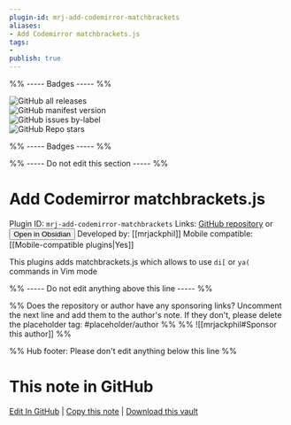 ```yaml
---
plugin-id: mrj-add-codemirror-matchbrackets
aliases:
- Add Codemirror matchbrackets.js
tags: 
- 
publish: true
---
```


%% ----- Badges ----- %%

![GitHub all releases](https://img.shields.io/github/downloads/mrjackphil/obsidian-add-codemirror-matchbrackets/total?color=573E7A&logo=github&style=for-the-badge)   
![GitHub manifest version](https://img.shields.io/github/manifest-json/v/mrjackphil/obsidian-add-codemirror-matchbrackets?color=573E7A&logo=github&style=for-the-badge)   
![GitHub issues by-label](https://img.shields.io/github/issues/mrjackphil/obsidian-add-codemirror-matchbrackets/help%20wanted?color=573E7A&logo=github&style=for-the-badge)   
![GitHub Repo stars](https://img.shields.io/github/stars/mrjackphil/obsidian-add-codemirror-matchbrackets?color=573E7A&logo=github&style=for-the-badge)

%% ----- Badges ----- %%

%% ----- Do not edit this section ----- %%

# Add Codemirror matchbrackets.js

Plugin ID: `mrj-add-codemirror-matchbrackets`
Links: [GitHub repository](https://github.com/mrjackphil/obsidian-add-codemirror-matchbrackets) or [<button id=HH>Open in Obsidian</button>](obsidian://show-plugin?id=mrj-add-codemirror-matchbrackets)
Developed by: [[mrjackphil]]
Mobile compatible: [[Mobile-compatible plugins|Yes]]

This plugins adds matchbrackets.js which allows to use `di[` or `ya(` commands in Vim mode

%% ----- Do not edit anything above this line ----- %% 

%% Does the repository or author have any sponsoring links? Uncomment the next line and add them to the author's note. If they don't, please delete the placeholder tag: #placeholder/author %%
%% ![[mrjackphil#Sponsor this author]] %%

%% Hub footer: Please don't edit anything below this line %%

# This note in GitHub

<span class="git-footer">[Edit In GitHub](https://github.dev/obsidian-community/obsidian-hub/blob/main/02%20-%20Community%20Expansions/02.05%20All%20Community%20Expansions/Plugins/mrj-add-codemirror-matchbrackets.md "git-hub-edit-note") | [Copy this note](https://raw.githubusercontent.com/obsidian-community/obsidian-hub/main/02%20-%20Community%20Expansions/02.05%20All%20Community%20Expansions/Plugins/mrj-add-codemirror-matchbrackets.md "git-hub-copy-note") | [Download this vault](https://github.com/obsidian-community/obsidian-hub/archive/refs/heads/main.zip "git-hub-download-vault") </span>
